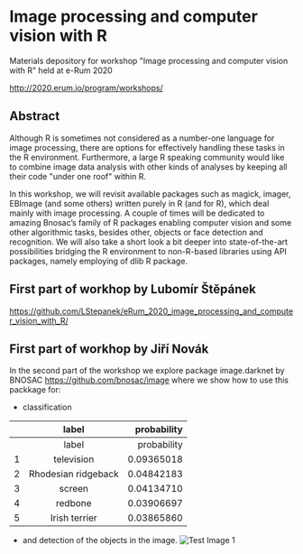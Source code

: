 # Image processing and computer vision with R

Materials depository for workshop "Image processing and computer vision with R" held at e-Rum 2020

http://2020.erum.io/program/workshops/

## Abstract 

Although R is sometimes not considered as a number-one language for image processing, there are options for effectively handling these tasks in the R environment. Furthermore, a large R speaking community would like to combine image data analysis with other kinds of analyses by keeping all their code "under one roof" within R.

In this workshop, we will revisit available packages such as magick, imager, EBImage (and some others) written purely in R (and for R), which deal mainly with image processing. A couple of times will be dedicated to amazing Bnosac’s family of R packages enabling computer vision and some other algorithmic tasks, besides other, objects or face detection and recognition. We will also take a short look a bit deeper into state-of-the-art possibilities bridging the R environment to non-R-based libraries using API packages, namely employing of dlib R package.

## First part of workhop by Lubomír Štěpánek
https://github.com/LStepanek/eRum_2020_image_processing_and_computer_vision_with_R/

## First part of workhop by Jiří Novák
In the second part of the workshop we explore package image.darknet by BNOSAC https://github.com/bnosac/image
where we show how to use this packkage for: 
* classification 

||label|probability|
|:---|:---:|---:|
||label|probability|
|1|television|0.09365018|
|2|Rhodesian ridgeback|0.04842183|
|3|screen|0.04134710|
|4|redbone|0.03906697|
|5|Irish terrier|0.03865860|


* and detection of the objects in the image.
![Test Image 1](https://github.com/Kyoshido/workshop_e-Rum2020_darknet/blob/master/saved_predictions/dog_tv.png)


